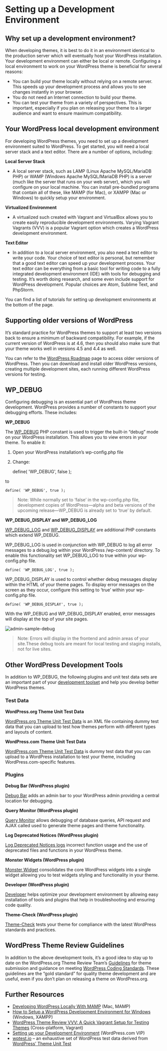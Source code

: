 # Setting up a Development Environment

## Why set up a development environment?

When developing themes, it is best to do it in an environment identical to the production server which will eventually host your WordPress installation.  Your development environment can either be local or remote.  Configuring a local environment to work on your WordPress theme is beneficial for several reasons:

* You can build your theme locally without relying on a remote server. This speeds up your development process and allows you to see changes instantly in your browser.
* You do not need an Internet connection to build your theme.
* You can test your theme from a variety of perspectives. This is important, especially if you plan on releasing your theme to a larger audience and want to ensure maximum compatibility.


## Your WordPress local development environment

For developing WordPress themes, you need to set up a development environment suited to WordPress.  To get started, you will need a local server stack and a text editor.  There are a number of options, including:

**Local Server Stack**

* A local server stack, such as LAMP (Linux Apache MySQL/MariaDB PHP) or WAMP (Windows Apache MySQL/MariaDB PHP) is a server (much like the server that runs on your web server), which you will configure on your local machine. You can install pre-bundled programs that contain all of these, like MAMP (for Mac), or XAMPP (Mac or Windows) to quickly setup your environment.

**Virtualized Environment**

* A virtualized such created with Vagrant and VirtualBox allows you to create easily reproducible development environments. Varying Vagrant Vagrants (VVV) is a popular Vagrant option which creates a WordPress development environment.

**Text Editor**

* In addition to a local server environment, you also need a text editor to write your code. Your choice of text editor is personal, but remember that a good text editor can speed up your development process. Your text editor can be everything from a basic tool for writing code to a fully integrated development environment (IDE) with tools for debugging and testing. It’s worth doing research, and some even include support for WordPress development. Popular choices are Atom, Sublime Text, and PhpStorm.

You can find a list of tutorials for setting up development environments at the bottom of the page.

## Supporting older versions of WordPress

It’s standard practice for WordPress themes to support at least two versions back to ensure a minimum of backward compatibility. For example, if the current version of WordPress is at 4.6, then you should also make sure that your theme works well in versions 4.5 and 4.4 as well.

You can refer to the [WordPress Roadmap](https://wordpress.org/about/roadmap/) page to access older versions of WordPress. Then you can download and install older WordPress versions, creating multiple development sites, each running different WordPress versions for testing.

## WP_DEBUG

Configuring debugging is an essential part of WordPress theme development. WordPress provides a number of constants to support your debugging efforts. These includes:

**WP_DEBUG**

The [WP_DEBUG](https://codex.wordpress.org/WP_DEBUG) PHP constant is used to trigger the built-in “debug” mode on your WordPress installation. This allows you to view errors in your theme. To enable it:

1. Open your WordPress installation’s wp-config.php file

2. Change:


    define( 'WP_DEBUG', false );

to

    define( 'WP_DEBUG', true );


> Note: While normally set to ‘false’ in the wp-config.php file, development copies of WordPress—alpha and beta versions of the upcoming release—WP_DEBUG is already set to ‘true’ by default.

**WP_DEBUG_DISPLAY and WP_DEBUG_LOG**

[WP_DEBUG_LOG](https://codex.wordpress.org/Debugging_in_WordPress#WP_DEBUG_LOG) and [WP_DEBUG_DISPLAY](https://codex.wordpress.org/Debugging_in_WordPress#WP_DEBUG_DISPLAY) are additional PHP constants which extend WP_DEBUG.

WP_DEBUG_LOG is used in conjunction with WP_DEBUG to log all error messages to a debug.log within your WordPress /wp-content/ directory. To enable this functionality set WP_DEBUG_LOG to true within your wp-config.php file.

    define( 'WP_DEBUG_LOG', true );

WP_DEBUG_DISPLAY is used to control whether debug messages display within the HTML of your theme pages. To display error messages on the screen as they occur, configure this setting to ‘true’ within your wp-config.php file.

    define( 'WP_DEBUG_DISPLAY', true );

With the WP_DEBUG and WP_DEBUG_DISPLAY enabled, error messages will display at the top of your site pages.

![admin-sample-debug](https://developer.wordpress.org/files/2014/07/admin-sample-debug.png)

> Note: Errors will display in the frontend and admin areas of your site.These debug tools are meant for local testing and staging installs, not for live sites.

## Other WordPress Development Tools

In addition to WP_DEBUG, the following plugins and unit test data sets are an important part of your [development toolset](http://nacin.com/2010/04/23/5-ways-to-debug-wordpress/) and help you develop better WordPress themes.

### Test Data

**WordPress.org Theme Unit Test Data**

[WordPress.org Theme Unit Test Data](https://codex.wordpress.org/Theme_Unit_Test) is an XML file containing dummy test data that you can upload to test how themes perform with different types and layouts of content.

**WordPress.com Theme Unit Test Data**

[WordPress.com Theme Unit Test Data](http://themetest.wordpress.com/) is dummy test data that you can upload to a WordPress installation to test your theme, including WordPress.com-specific features.

### Plugins

**Debug Bar (WordPress plugin)**

[Debug Bar](https://wordpress.org/plugins/debug-bar/) adds an admin bar to your WordPress admin providing a central location for debugging.

**Query Monitor (WordPress plugin)**

[Query Monitor](https://wordpress.org/plugins/query-monitor/) allows debugging of database queries, API request and AJAX called used to generate theme pages and theme functionality.

**Log Deprecated Notices (WordPress plugin)**

[Log Deprecated Notices logs](https://wordpress.org/plugins/log-deprecated-notices/) incorrect function usage and the use of deprecated files and functions in your WordPress theme.

**Monster Widgets (WordPress plugin)**

[Monster Widget](https://wordpress.org/plugins/monster-widget/) consolidates the core WordPress widgets into a single widget allowing you to test widgets styling and functionality in your theme.

**Developer (WordPress plugin)**

[Developer](https://wordpress.org/plugins/developer/) helps optimize your development environment by allowing easy installation of tools and plugins that help in troubleshooting and ensuring code quality.

**Theme-Check (WordPress plugin)**

[Theme-Check](https://wordpress.org/plugins/theme-check/) tests your theme for compliance with the latest WordPress standards and practices.


## WordPress Theme Review Guidelines

In addition to the above development tools, it’s a good idea to stay up to date on the WordPress.org Theme Review Team’s [Guidelines](https://make.wordpress.org/themes/guidelines/) for theme submission and guidance on meeting [WordPress Coding Standards](https://make.wordpress.org/core/handbook/best-practices/coding-standards/).  These guidelines are the “gold standard” for quality theme development and are useful, even if you don’t plan on releasing a theme on WordPress.org.

## Further Resources

* [Developing WordPress Locally With MAMP](http://www.smashingmagazine.com/2011/09/28/developing-wordpress-locally-with-mamp/) (Mac, MAMP)
* [How to Setup a WordPress Development Environment for Windows](http://code.tutsplus.com/articles/how-to-setup-a-wordpress-development-environment-for-windows--wp-23365) (Windows, XAMPP)
* [WordPress Theme Review VVV: A Quick Vagrant Setup for Testing Themes](http://wptavern.com/wordpress-theme-review-vvv-a-quick-vagrant-setup-for-testing-and-reviewing-themes) (Cross-platform, Vagrant)
* [Setting up your Development Environment](http://vip.wordpress.com/documentation/development-environment/) (WordPress.com VIP)
* [wptest.io](http://wptest.io/) – an exhaustive set of WordPress test data derived from [WordPress’ Theme Unit Test](https://codex.wordpress.org/Theme_Unit_Test)
